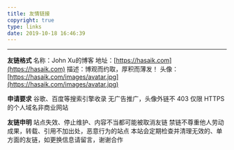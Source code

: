 ```yaml
---
title: 友情链接
copyright: true
type: links
date: 2019-10-18 16:46:39
---
```


***

<div class="note success">

   <strong>友链格式</strong>
   名称：John Xu的博客
   地址：[https://hasaik.com](https://hasaik.com)
   描述：博观而约取，厚积而薄发！
   头像：[https://hasaik.com/images/avatar.jpg](https://hasaik.com/images/avatar.jpg)
</div>

<div class="note danger">

   <strong>申请要求</strong>
   谷歌、百度等搜索引擎收录
   无广告推广，头像外链不 403
   仅限 HTTPS 的个人域名非商业网站
</div>

<div class="note warning">

   <strong>友链申明</strong>
   站点失效、停止维护、内容不当都可能被取消友链
   禁链不尊重他人劳动成果，转载、引用不加出处，恶意行为的站点
   本站会定期检查并清理无效的、单方面的友链，如更换信息请留言，谢谢合作
</div>

<style>
.posts-expand .post-body h2::before {
    display: none
}
.post-body a:hover{
    border-bottom: 0px solid #fc6423;
}
</style>
